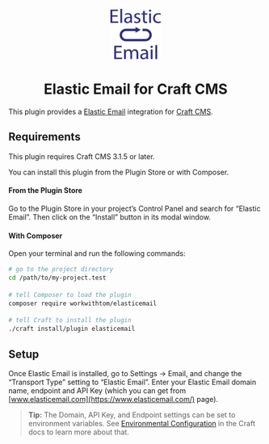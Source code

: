 <p align="center"><img src="./src/icon.svg" width="100" height="100" alt="Elastic Email for Craft CMS icon"></p>

<h1 align="center">Elastic Email for Craft CMS</h1>

This plugin provides a [Elastic Email](http://www.elasticemail.com/) integration for [Craft CMS](https://craftcms.com/).

## Requirements

This plugin requires Craft CMS 3.1.5 or later.

You can install this plugin from the Plugin Store or with Composer.

#### From the Plugin Store

Go to the Plugin Store in your project’s Control Panel and search for “Elastic Email”. Then click on the “Install” button in its modal window.

#### With Composer

Open your terminal and run the following commands:

```bash
# go to the project directory
cd /path/to/my-project.test

# tell Composer to load the plugin
composer require workwithtom/elasticemail

# tell Craft to install the plugin
./craft install/plugin elasticemail
```

## Setup

Once Elastic Email is installed, go to Settings → Email, and change the “Transport Type” setting to “Elastic Email”. 
Enter your Elastic Email domain name, endpoint and API Key (which you can get from [www.elasticemail.com](https://www.elasticemail.com/) page).

> **Tip:** The Domain, API Key, and Endpoint settings can be set to environment variables. See [Environmental Configuration](https://docs.craftcms.com/v3/config/environments.html) in the Craft docs to learn more about that.